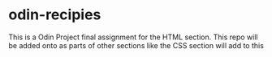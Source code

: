 # odin-recipies
This is a Odin Project final assignment for the HTML section. This repo will be added onto as parts of other sections like the CSS section will add to this